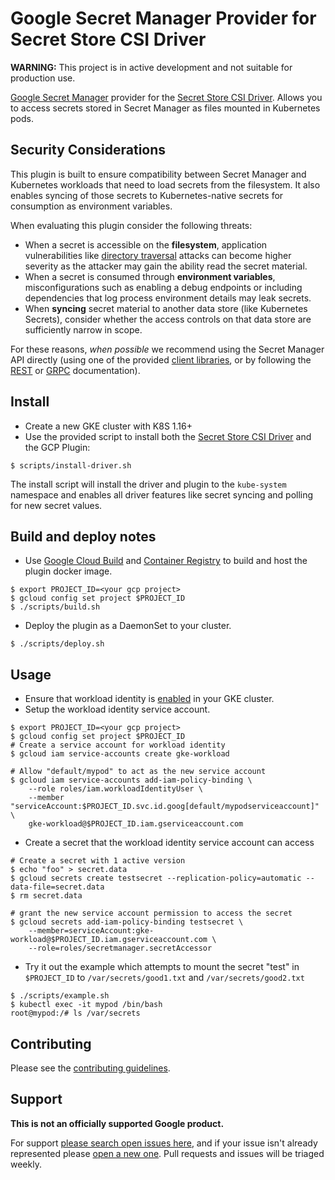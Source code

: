 # Google Secret Manager Provider for Secret Store CSI Driver

**WARNING:** This project is in active development and not suitable for
production use.

[Google Secret Manager](https://cloud.google.com/secret-manager/) provider for
the [Secret Store CSI
Driver](https://github.com/kubernetes-sigs/secrets-store-csi-driver). Allows you
to access secrets stored in Secret Manager as files mounted in Kubernetes pods.

## Security Considerations

This plugin is built to ensure compatibility between Secret Manager and
Kubernetes workloads that need to load secrets from the filesystem. It also
enables syncing of those secrets to Kubernetes-native secrets for consumption
as environment variables.

When evaluating this plugin consider the following threats:

* When a secret is accessible on the **filesystem**, application vulnerabilities
  like [directory traversal][directory-traversal] attacks can become higher
  severity as the attacker may gain the ability read the secret material.
* When a secret is consumed through **environment variables**, misconfigurations
  such as enabling a debug endpoints or including dependencies that log process
  environment details may leak secrets.
* When **syncing** secret material to another data store (like Kubernetes
  Secrets), consider whether the access controls on that data store are
  sufficiently narrow in scope.

For these reasons, _when possible_ we recommend using the Secret Manager API
directly (using one of the provided [client libraries][client-libraries], or by
following the [REST][rest] or [GRPC][grpc] documentation).

[client-libraries]: https://cloud.google.com/secret-manager/docs/reference/libraries
[rest]: https://cloud.google.com/secret-manager/docs/reference/rest
[grpc]: https://cloud.google.com/secret-manager/docs/reference/rpc
[directory-traversal]: https://en.wikipedia.org/wiki/Directory_traversal_attack

## Install

* Create a new GKE cluster with K8S 1.16+
* Use the provided script to install both the
  [Secret Store CSI Driver](https://github.com/kubernetes-sigs/secrets-store-csi-driver)
  and the GCP Plugin:

```shell
$ scripts/install-driver.sh
```

The install script will install the driver and plugin to the `kube-system`
namespace and enables all driver features like secret syncing and polling for
new secret values.

## Build and deploy notes

* Use [Google Cloud Build](https://cloud.google.com/run/docs/building/containers#building_using) and [Container Registry](https://cloud.google.com/container-registry/docs/quickstart) to build and host the plugin docker image.
```shell
$ export PROJECT_ID=<your gcp project>
$ gcloud config set project $PROJECT_ID
$ ./scripts/build.sh
```
* Deploy the plugin as a DaemonSet to your cluster.
```shell
$ ./scripts/deploy.sh
```

## Usage

* Ensure that workload identity is [enabled](https://cloud.google.com/kubernetes-engine/docs/how-to/workload-identity#enable_on_existing_cluster) in your GKE cluster.
* Setup the workload identity service account.
```shell
$ export PROJECT_ID=<your gcp project>
$ gcloud config set project $PROJECT_ID
# Create a service account for workload identity
$ gcloud iam service-accounts create gke-workload

# Allow "default/mypod" to act as the new service account
$ gcloud iam service-accounts add-iam-policy-binding \
    --role roles/iam.workloadIdentityUser \
    --member "serviceAccount:$PROJECT_ID.svc.id.goog[default/mypodserviceaccount]" \
    gke-workload@$PROJECT_ID.iam.gserviceaccount.com
```
* Create a secret that the workload identity service account can access
```shell
# Create a secret with 1 active version
$ echo "foo" > secret.data
$ gcloud secrets create testsecret --replication-policy=automatic --data-file=secret.data
$ rm secret.data

# grant the new service account permission to access the secret
$ gcloud secrets add-iam-policy-binding testsecret \
    --member=serviceAccount:gke-workload@$PROJECT_ID.iam.gserviceaccount.com \
    --role=roles/secretmanager.secretAccessor
```
* Try it out the example which attempts to mount the secret "test" in `$PROJECT_ID` to `/var/secrets/good1.txt` and `/var/secrets/good2.txt`
```shell
$ ./scripts/example.sh
$ kubectl exec -it mypod /bin/bash
root@mypod:/# ls /var/secrets
```

## Contributing

Please see the [contributing guidelines](docs/contributing.md).

## Support

__This is not an officially supported Google product.__

For support
[please search open issues here](https://github.com/GoogleCloudPlatform/secrets-store-csi-driver-provider-gcp/issues),
and if your issue isn't already represented please
[open a new one](https://github.com/GoogleCloudPlatform/secrets-store-csi-driver-provider-gcp/issues/new/choose).
Pull requests and issues will be triaged weekly.
